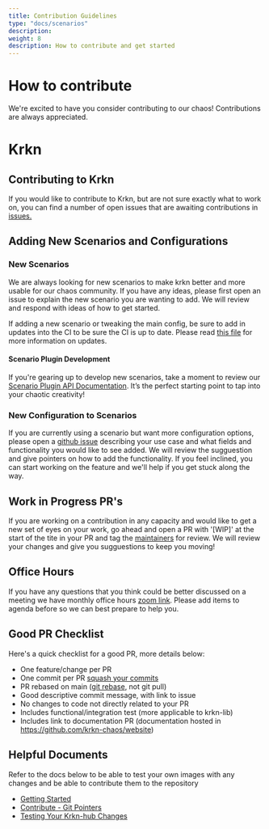 ```yaml
---
title: Contribution Guidelines
type: "docs/scenarios"
description: 
weight: 8
description: How to contribute and get started
---
```


# How to contribute

We're excited to have you consider contributing to our chaos! Contributions are always appreciated. 

# Krkn 

## Contributing to Krkn

If you would like to contribute to Krkn, but are not sure exactly what to work on, you can find a number of open issues that are awaiting contributions in
[issues.](https://github.com/krkn-chaos/krkn/issues?q=is%3Aissue%20state%3Aopen%20label%3A%22good%20first%20issue%22)

## Adding New Scenarios and Configurations

### New Scenarios 

We are always looking for new scenarios to make krkn better and more usable for our chaos community. If you have any ideas, please first open an issue to explain the new scenario you are wanting to add. We will review and respond with ideas of how to get started. 

If adding a new scenario or tweaking the main config, be sure to add in updates into the CI to be sure the CI is up to date.
Please read [this file](https://krkn-chaos.dev/docs/getting-started/#adding-new-scenarios) for more information on updates.

#### Scenario Plugin Development

If you're gearing up to develop new scenarios, take a moment to review our
[Scenario Plugin API Documentation](/docs/contribution-guidelines/scenario_plugin_api.md).
It’s the perfect starting point to tap into your chaotic creativity!

### New Configuration to Scenarios 

If you are currently using a scenario but want more configuration options, please open a [github issue](https://github.com/krkn-chaos/krkn/issues) describing your use case and what fields and functionality you would like to see added. We will review the sugguestion and give pointers on how to add the functionality. If you feel inclined, you can start working on the feature and we'll help if you get stuck along the way. 


## Work in Progress PR's 
If you are working on a contribution in any capacity and would like to get a new set of eyes on your work, go ahead and open a PR with '[WIP]' at the start of the tite in your PR and tag the [maintainers](https://github.com/krkn-chaos/krkn/blob/main/MAINTAINERS.md) for review. We will review your changes and give you sugguestions to keep you moving! 

## Office Hours
If you have any questions that you think could be better discussed on a meeting we have monthly office hours [zoom link](https://zoom-lfx.platform.linuxfoundation.org/meetings/krkn?view=month). Please add items to agenda before so we can best prepare to help you.

## Good PR Checklist 
Here's a quick checklist for a good PR, more details below:
- One feature/change per PR
- One commit per PR [squash your commits](contribute.md#squash-commits)
- PR rebased on main ([git rebase](contribute.md#rebase-with-upstream), not git pull)
- Good descriptive commit message, with link to issue
- No changes to code not directly related to your PR
- Includes functional/integration test (more applicable to krkn-lib)
- Includes link to documentation PR (documentation hosted in https://github.com/krkn-chaos/website)

## Helpful Documents
Refer to the docs below to be able to test your own images with any changes and be able to contribute them to the repository
- [Getting Started](/docs/contribution-guidelines/getting-started.md)
- [Contribute - Git Pointers](/docs/contribution-guidelines/git-pointers.md)
- [Testing Your Krkn-hub Changes](/docs/contribution-guidelines/testing-changes.md)

